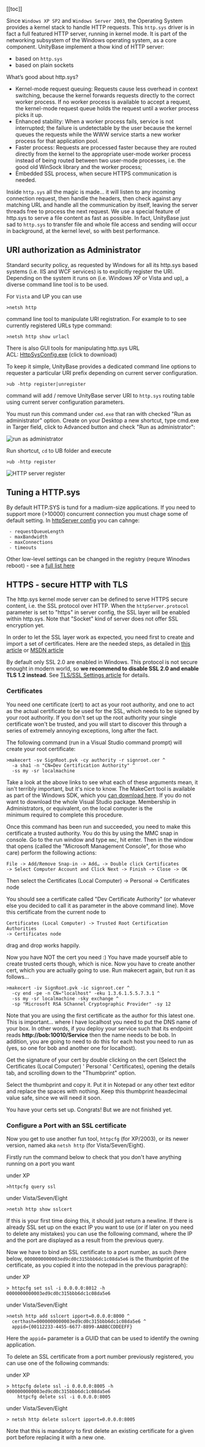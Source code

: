 ﻿[[toc]]

Since `Windows XP SP2` and `Windows Server 2003`, the Operating System provides a kernel stack to handle HTTP requests.
This `http.sys` driver is in fact a full featured HTTP server, running in kernel mode.
It is part of the networking subsystem of the Windows operating system, as a core component.
UnityBase implement a thow kind of HTTP server:

 - based on `http.sys`
 - based on plain sockets

What’s good about http.sys?

*   Kernel-mode request queuing: Requests cause less overhead in context switching, because the kernel forwards
requests directly to the correct worker process. If no worker process is available to accept a request, the kernel-mode
request queue holds the request until a worker process picks it up.
*   Enhanced stability: When a worker process fails, service is not interrupted; the failure is undetectable by the
user because the kernel queues the requests while the WWW service starts a new worker process for that application pool.
*   Faster process: Requests are processed faster because they are routed directly from the kernel to the
appropriate user-mode worker process instead of being routed between two user-mode processes, i.e. the good old
WinSock library and the worker process;
*   Embedded SSL process, when secure HTTPS communication is needed. 

Inside `http.sys` all the magic is made... it will listen to any incoming connection request, then handle the headers,
then check against any matching URL and
handle all the communication by itself, leaving the server threads free to process the next request.
We use a special feature of http.sys to serve a file content as fast as possible.
In fact, UnityBase just sad to `http.sys` to transfer file
and whole file access and sending will occur in background, at the kernel level, so with best performance.

## URI authorization as Administrator

 Standard security policy, as requested by Windows for all its http.sys based systems (i.e. IIS and WCF services)
 is to explicitly register the URI. Depending on the system it runs on (i.e. Windows XP or Vista and up),
 a diverse command line tool is to be used.

 For `Vista` and UP you can use

    >netsh http

command line tool to manipulate URI registration. For example to to see currently registered URLs type command:

    >netsh http show urlacl

There is also GUI tools for manipulating http.sys URL ACL: [HttpSysConfig.exe](guides/HTTPServer/HttpSysConfig.exe) (click to download)

To keep it simple, UnityBase provides a dedicated command line options to requester a particular URI prefix depending
on current server configuration.

    >ub -http register|unregister

command will add / remove UnityBase server URI to `http.sys` routing table using current server configuration parameters.

You must run this command under `cmd.exe` that ran with checked "Run as administrator" option.
Create on your Desktop a new shortcut, type cmd.exe in Targer field, click to Advanced button and check "Run as administrator":

![run as administrator](img/runAsAdmin.png)

Run shortcut, `cd` to UB folder and execute

    >ub -http register

![HTTP server register](img/ubHTTPRegister.png) 


## Tuning a HTTP.sys

 By default HTTP.SYS is tund for a madium-size applications. If you need to support more (>10000) concurrent connection
 you must chage some of default setting.
 In [httpServer config](../models/UB/docson/index.html#../schemas/ubConfig.schema.json) you can cahnge:

     - requestQueueLength
     - maxBandwidth
     - maxConnections
     - timeouts

 Other low-level settings can be changed in the registry (requre Winodws reboot) -
see a [full list here](https://support.microsoft.com/en-us/kb/820129)


## HTTPS - secure HTTP with TLS

 The http.sys kernel mode server can be defined to serve HTTPS secure content, i.e. the SSL protocol over HTTP.
When the `httpServer.protocol` parameter is set to "https" in server config, the SSL layer will be enabled within http.sys.
Note that "Socket" kind of server does not offer SSL encryption yet.

In order to let the SSL layer work as expected, you need first to create and import a set of certificates.
Here are the needed steps, as detailed in [this article](http://www.codeproject.com/Articles/24027/SSL-with-Self-hosted-WCF-Service) or
[MSDN article](http://msdn.microsoft.com/en-us/library/ms733791.aspx)

 By default only SSL 2.0 are enabled in Windows. This protocol is not secure enought in modern world, so
**we recommend to disable SSL 2.0 and enable TLS 1.2 instead**.
See [TLS/SSL Settings article](https://technet.microsoft.com/en-us/library/dn786418.aspx#BKMK_SchannelTR_TLS12) for details.

### Certificates

You need one certificate (cert) to act as your root authority, and one to act as the actual certificate to be used for the SSL,
which needs to be signed by your root authority.
If you don't set up the root authority your single certificate won't be trusted, and you will start to discover this through
a series of extremely annoying exceptions, long after the fact.

The following command (run in a Visual Studio command prompt) will create your root certificate:

    >makecert -sv SignRoot.pvk -cy authority -r signroot.cer ^
      -a sha1 -n "CN=Dev Certification Authority" ^
      -ss my -sr localmachine

Take a look at the above links to see what each of these arguments mean, it isn't terribly important, but it's nice to know.
The MakeCert tool is available as part of the Windows SDK, which you [can download here](http://go.microsoft.com/fwlink/p/?linkid=84091).
If you do not want to download the whole Visual Studio package. Membership in Administrators, or equivalent, on the local computer is the
minimum required to complete this procedure.

Once this command has been run and succeeded, you need to make this certificate a trusted authority.
You do this by using the MMC snap in console.
Go to the run window and type `mmc`, hit enter. Then in the window that opens (called the "Microsoft Management Console", for those who care)
perform the following actions:

    File -> Add/Remove Snap-in -> Add… -> Double click Certificates
    -> Select Computer Account and Click Next -> Finish -> Close -> OK

Then select the Certificates (Local Computer) -> Personal -> Certificates node

You should see a certificate called "Dev Certificate Authority" (or whatever else you decided to call it as parameter in the above command line).
Move this certificate from the current node to

    Certificates (Local Computer) -> Trusted Root Certification Authorities
    -> Certificates node

drag and drop works happily.

Now you have NOT the cert you need :) You have made yourself able to create trusted certs though, which is nice.
Now you have to create another cert, which you are actually going to use. Run makecert again, but run it as follows...

    >makecert -iv SignRoot.pvk -ic signroot.cer ^
      -cy end -pe -n CN="localhost" -eku 1.3.6.1.5.5.7.3.1 ^
      -ss my -sr localmachine -sky exchange ^
      -sp "Microsoft RSA SChannel Cryptographic Provider" -sy 12

Note that you are using the first certificate as the author for this latest one.
This is important... where I have localhost you need to put the DNS name of your box. In other words, if you deploy
your service such that its endpoint reads __http://bob:10010/Service__ then the name needs to be bob. In addition, you are going to need to
do this for each host you need to run as (yes, so one for bob and another one for localhost).

Get the signature of your cert by double clicking on the cert (Select the Certificates (Local Computer) ' Personal ' Certificates),
opening the details tab, and scrolling down to the "Thumbprint" option.

Select the thumbprint and copy it. Put it in Notepad or any other text editor and replace the spaces with nothing.
Keep this thumbprint heaxdecimal value safe, since we will need it soon.

You have your certs set up. Congrats! But we are not finished yet.

### Configure a Port with an SSL certificate

Now you get to use another fun tool, `httpcfg` (for XP/2003), or its newer version, named aka `netsh http` (for Vista/Seven/Eight).

Firstly run the command below to check that you don't have anything running on a port you want

 under XP

    >httpcfg query ssl

 under Vista/Seven/Eight

    >netsh http show sslcert

If this is your first time doing this, it should just return a newline.
If there is already SSL set up on the exact IP you want to use (or if later on you need to delete any mistakes) you can use the following command,
where the IP and the port are displayed as a result from the previous query.

Now we have to bind an SSL certificate to a port number, as such
(here below, `0000000000003ed9cd0c315bbb6dc1c08da5e6` is the thumbprint of the certificate, as you copied it into
the notepad in the previous paragraph):

 under XP

    > httpcfg set ssl -i 0.0.0.0:8012 -h 0000000000003ed9cd0c315bbb6dc1c08da5e6

 under Vista/Seven/Eight

    >netsh http add sslcert ipport=0.0.0.0:8000 ^
      certhash=0000000000003ed9cd0c315bbb6dc1c08da5e6 ^
      appid={00112233-4455-6677-8899-AABBCCDDEEFF}

Here the `appid=` parameter is a GUID that can be used to identify the owning application.

To delete an SSL certificate from a port number previously registered, you can use one of the following commands:

 under XP

    > httpcfg delete ssl -i 0.0.0.0:8005 -h 0000000000003ed9cd0c315bbb6dc1c08da5e6
        httpcfg delete ssl -i 0.0.0.0:8005

 under Vista/Seven/Eight

    > netsh http delete sslcert ipport=0.0.0.0:8005

Note that this is mandatory to first delete an existing certificate for a given port before replacing it with a new one.